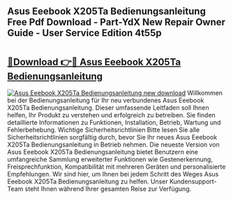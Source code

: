## Asus Eeebook X205Ta Bedienungsanleitung Free Pdf Download - Part-YdX New Repair Owner Guide - User Service Edition 4t55p

# <h2><a href="http://df541s2.blite.top/?on=Asus+Eeebook+X205Ta+Bedienungsanleitung">🔗Download 👉🔴 Asus Eeebook X205Ta Bedienungsanleitung</a></h2>

[![Asus Eeebook X205Ta Bedienungsanleitung new download](https://i.imgur.com/lujVjoI.png)](http://df541s2.blite.top/?on=Asus+Eeebook+X205Ta+Bedienungsanleitung)
Willkommen bei der Bedienungsanleitung für Ihr neu verbundenes Asus Eeebook X205Ta Bedienungsanleitung. Dieser umfassende Leitfaden soll Ihnen helfen, Ihr Produkt zu verstehen und erfolgreich zu betreiben. Sie finden detaillierte Informationen zu Funktionen, Installation, Betrieb, Wartung und Fehlerbehebung. Wichtige Sicherheitsrichtlinien Bitte lesen Sie alle Sicherheitsrichtlinien sorgfältig durch, bevor Sie Ihr neues Asus Eeebook X205Ta Bedienungsanleitung in Betrieb nehmen. Die neueste Version von Asus Eeebook X205Ta Bedienungsanleitung bietet Benutzern eine umfangreiche Sammlung erweiterter Funktionen wie Gestenerkennung, Freisprechfunktion, Kompatibilität mit mehreren Geräten und personalisierte Empfehlungen. Wir sind hier, um Ihnen bei jedem Schritt des Weges Asus Eeebook X205Ta Bedienungsanleitung zu helfen. Unser Kundensupport-Team steht Ihnen während Ihrer gesamten Reise zur Verfügung.
